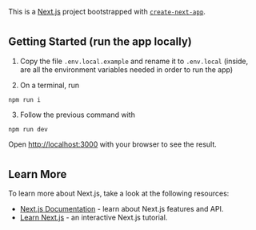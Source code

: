 This is a [Next.js](https://nextjs.org/) project bootstrapped with [`create-next-app`](https://github.com/vercel/next.js/tree/canary/packages/create-next-app).

#
## Getting Started (run the app locally)

1. Copy the file `.env.local.example` and rename it to `.env.local` (inside, are all the environment variables needed in order to run the app)

2. On a terminal, run
```
npm run i
```

3. Follow the previous command with 
```
npm run dev
```

Open [http://localhost:3000](http://localhost:3000) with your browser to see the result.

#
## Learn More

To learn more about Next.js, take a look at the following resources:

- [Next.js Documentation](https://nextjs.org/docs) - learn about Next.js features and API.
- [Learn Next.js](https://nextjs.org/learn) - an interactive Next.js tutorial.
